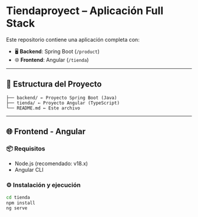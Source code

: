 # Tiendaproyect – Aplicación Full Stack

Este repositorio contiene una aplicación completa con:

- 🖥️ **Backend**: Spring Boot (`/product`)
- 🌐 **Frontend**: Angular (`/tienda`)

---

## 📁 Estructura del Proyecto
```tiendaproyect/
├── backend/ ← Proyecto Spring Boot (Java)
├── tienda/ ← Proyecto Angular (TypeScript)
└── README.md ← Este archivo
```
---

## 🌐 Frontend - Angular

### 📦 Requisitos

- Node.js (recomendado: v18.x)
- Angular CLI

### ⚙️ Instalación y ejecución

```bash
cd tienda
npm install
ng serve
